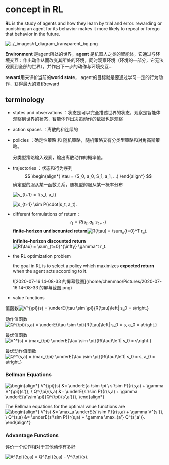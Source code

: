 # concept in RL



**RL** is the study of agents and how they learn by trial and error. rewarding or punishing an agent for its behavior makes it more likely to repeat or forego that behavior in the future.

![../_images/rl_diagram_transparent_bg.png](https://spinningup.openai.com/en/latest/_images/rl_diagram_transparent_bg.png)

**Environment** 是agent所处的世界，**agent** 是机器人之类的智能体，它通过与环境交互：作出动作从而改变其所处的环境，同时观察环境（环境的一部分，它无法观察到全部的世界），并作出下一步的动作与环境交互...

**reward**用来评价当前的**world state**， agent的目标就是要通过学习一定的行为动作，获得最大的累积reward

## terminology

- states and observations ：状态是可以完全描述世界的状态，观察是智能体观察到世界的状态，智能体作出决策动作的依据也是观察

- action spaces ：离散的和连续的

- policies ：确定性策略 和 随机策略，随机策略又有分类型策略和对角高斯策略。

  分类型策略输入观察，输出离散动作的概率值。

- trajectories ：状态和行为序列 
  $$
  \begin{align*}
  \tau = (S_0, a_0, S_1, a_1, ...)
  \end{align*}
  $$
  确定型的服从某一函数关系，随机型的服从某一概率分布

  ![s_{t+1} = f(s_t, a_t)](https://spinningup.openai.com/en/latest/_images/math/16da6346104894fb6a673473cbfc9ffeba6471fa.svg)

  ![s_{t+1} \sim P(\cdot|s_t, a_t).](https://spinningup.openai.com/en/latest/_images/math/872390af4f5b2541d17e7ef2bfaecbe1e9746d94.svg)

- different formulations of return : 
  $$
  r_t =  R(s_t,a_t,s_{t+1})
  $$
  **finite-horizon undiscounted return**![R(\tau) = \sum_{t=0}^T r_t.](https://spinningup.openai.com/en/latest/_images/math/b2466507811fc9b9cbe2a0a51fd36034e16f2780.svg)

  **infinite-horizon discounted return**![R(\tau) = \sum_{t=0}^{\infty} \gamma^t r_t.](https://spinningup.openai.com/en/latest/_images/math/bf49428c66c91a45d7b66a432450ee49a3622348.svg)

- the RL optimization problem

  the goal in RL is to select a policy which maximizes **expected return** when the agent acts according to it.

  

  ![2020-07-16 14-08-33 的屏幕截图](/home/chenmao/Pictures/2020-07-16 14-08-33 的屏幕截图.png)

  

  

-  value functions

值函数![V^{\pi}(s) = \underE{\tau \sim \pi}{R(\tau)\left| s_0 = s\right.}](https://spinningup.openai.com/en/latest/_images/math/e043709b46c9aa6811953dabd82461db6308fe19.svg)

动作值函数![Q^{\pi}(s,a) = \underE{\tau \sim \pi}{R(\tau)\left| s_0 = s, a_0 = a\right.}](https://spinningup.openai.com/en/latest/_images/math/85d41c8c383a96e1ed34fc66f14abd61b132dd28.svg)

最优值函数![V^*(s) = \max_{\pi} \underE{\tau \sim \pi}{R(\tau)\left| s_0 = s\right.}](https://spinningup.openai.com/en/latest/_images/math/01d48ea453ecb7b560ea7d42144ae24422fbd0eb.svg)

最优动作值函数![Q^*(s,a) = \max_{\pi} \underE{\tau \sim \pi}{R(\tau)\left| s_0 = s, a_0 = a\right.}](https://spinningup.openai.com/en/latest/_images/math/bc92e8ce1cf0aaa212e144d5ed74e3b115453cb6.svg)

### Bellman Equations

![\begin{align*} V^{\pi}(s) &= \underE{a \sim \pi \\ s'\sim P}{r(s,a) + \gamma V^{\pi}(s')}, \\ Q^{\pi}(s,a) &= \underE{s'\sim P}{r(s,a) + \gamma \underE{a'\sim \pi}{Q^{\pi}(s',a')}}, \end{align*}](https://spinningup.openai.com/en/latest/_images/math/7e4a2964e190104a669406ca5e1e320a5da8bae0.svg)

The Bellman equations for the optimal value functions are![\begin{align*} V^*(s) &= \max_a \underE{s'\sim P}{r(s,a) + \gamma V^*(s')}, \\ Q^*(s,a) &= \underE{s'\sim P}{r(s,a) + \gamma \max_{a'} Q^*(s',a')}. \end{align*}](https://spinningup.openai.com/en/latest/_images/math/f8ab9b211bc9bb91cde189360051e3bd1f896afa.svg)

### Advantage Functions

评价一个动作相对于其他动作有多好

![A^{\pi}(s,a) = Q^{\pi}(s,a) - V^{\pi}(s).](https://spinningup.openai.com/en/latest/_images/math/3748974cc061fb4065fa46dd6271395d59f22040.svg)